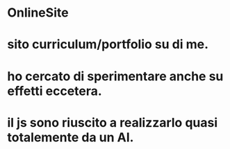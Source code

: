 # OnlineSite
# sito curriculum/portfolio su di me. 
# ho cercato di sperimentare anche su effetti eccetera.
# il js sono riuscito a realizzarlo quasi totalemente da un AI.